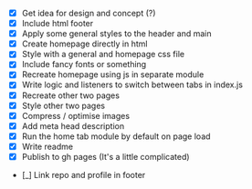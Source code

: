 - [x] Get idea for design and concept (?)
- [x] Include html footer
- [x] Apply some general styles to the header and main
- [x] Create homepage directly in html
- [x] Style with a general and homepage css file
- [x] Include fancy fonts or something
- [x] Recreate homepage using js in separate module
- [x] Write logic and listeners to switch between tabs in index.js
- [x] Recreate other two pages
- [x] Style other two pages
- [x] Compress / optimise images
- [x] Add meta head description
- [x] Run the home tab module by default on page load
- [x] Write readme
- [x] Publish to gh pages (It's a little complicated) 
- [_] Link repo and profile in footer
